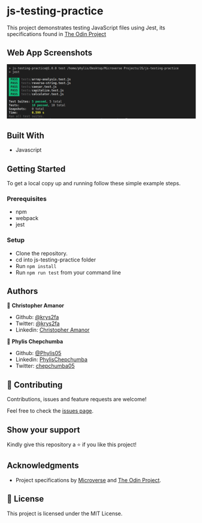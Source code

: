 # js-testing-practice
This project demonstrates testing JavaScript files using Jest, its specifications found in [The Odin Project](https://www.theodinproject.com/courses/javascript/lessons/testing-practice?ref=lnav)

## Web App Screenshots

![](./src/images/app.png)

## Built With

- Javascript

## Getting Started

To get a local copy up and running follow these simple example steps.

### Prerequisites

- npm
- webpack
- jest

### Setup

- Clone the repository.
- cd into js-testing-practice folder
- Run `npm install`
- Run `npm run test` from your command line

## Authors

👤 **Christopher Amanor**

- Github: [@krys2fa](https://github.com/krys2fa)
- Twitter: [@krys2fa](https://twitter.com/krys2fa)
- Linkedin: [Christopher Amanor](https://www.linkedin.com/in/christopher-amanor/)

👤 **Phylis Chepchumba**

- Github: [@Phylis05](https://github.com/Phylis05)
- Linkedin: [PhylisChepchumba](https://linkedin.com/PhylisChepchumba)
- Twitter: [chepchumba05](https://twitter.com/chepchumba05)

## 🤝 Contributing

Contributions, issues and feature requests are welcome!

Feel free to check the [issues page](https://github.com/krys2fa/js-testing-practice/issues).

## Show your support

Kindly give this repository a ⭐️ if you like this project!

## Acknowledgments

- Project specifications by [Microverse](https://www.microverse.org) and [The Odin Project](https://www.theodinproject.com/courses/javascript/lessons/testing-practice?ref=lnav).

## 📝 License

This project is licensed under the MIT License.
